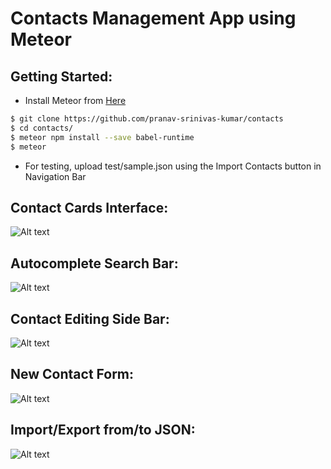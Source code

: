 Contacts Management App using Meteor
====================================

Getting Started:
---------------

* Install Meteor from [Here](https://www.meteor.com/)

```bash
$ git clone https://github.com/pranav-srinivas-kumar/contacts
$ cd contacts/
$ meteor npm install --save babel-runtime
$ meteor
```

* For testing, upload test/sample.json using the Import Contacts button in Navigation Bar

Contact Cards Interface:
------------------------
![Alt text](https://github.com/pranav-srinivas-kumar/contacts/blob/master/screenshots/01.png?raw=true "Contact Cards")

Autocomplete Search Bar:
------------------------
![Alt text](https://github.com/pranav-srinivas-kumar/contacts/blob/master/screenshots/02.png?raw=true "Autocomplete Search Bar")

Contact Editing Side Bar:
------------------------
![Alt text](https://github.com/pranav-srinivas-kumar/contacts/blob/master/screenshots/03.png?raw=true "Contact Editing Side Bar")

New Contact Form:
----------------
![Alt text](https://github.com/pranav-srinivas-kumar/contacts/blob/master/screenshots/04.png?raw=true "New Contact Form")

Import/Export from/to JSON:
--------------------------
![Alt text](https://github.com/pranav-srinivas-kumar/contacts/blob/master/screenshots/05.png?raw=true "Import/Export")


